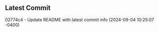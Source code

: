 
## Latest Commit
02774c4 - Update README with latest commit info (2024-09-04 10:25:07 -0400) <Yunxi-Zhou>
